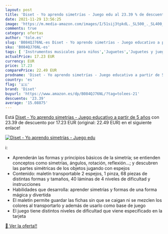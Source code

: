 ```yaml
---
layout: post
title: 'Diset - Yo aprendo simetrías - Juego edu al 23.39 % de descuento'
date: 2021-11-29 13:56:25
image: 'https://m.media-amazon.com/images/I/51sij3tpkdL._SL500_._SL400_.jpg'
comments: true
category: ofertas
author: 'tole.es'
slug: 'B084QJ76NL-es Diset - Yo aprendo simetrías - Juego educativo a partir de...'
sku: 'B084QJ76NL-es'
tags: [ 'Instrumentos musicales para niños','Juguetes','Juguetes y juegos','Pianos para niños','diset', ]
actualPrice: 17.23 EUR
currency: EUR
price: 17.23
comparePrice: 22.49 EUR
prodname: 'Diset - Yo aprendo simetrías - Juego educativo a partir de 5 años'
country: 'es'
flag: '🇪🇸'
brand: 'Diset'
buyurl: 'https://www.amazon.es/dp/B084QJ76NL/?tag=tolees-21'
descuento: '23.39'
average: '15.08875'
---
```


Está [Diset - Yo aprendo simetrías - Juego educativo a partir de 5 años](https://www.amazon.es/dp/B084QJ76NL/?tag=tolees-21) con 23.39 de descuento por 17.23 EUR (original: 22.49 EUR) en el siguiente enlace!

[![Diset - Yo aprendo simetrías - Juego edu](https://m.media-amazon.com/images/I/51sij3tpkdL._SL500_._SL400_.jpg)](https://www.amazon.es/dp/B084QJ76NL/?tag=tolees-21)

ℹ️:

- Aprenderán las formas y principios básicos de la simetría; se entienden conceptos como simetrías, ángulos, rotación, reflexión…; y descubren las partes simétricas de los objetos jugando con espejos
- Contenido: maletín transportable 2 espejos, 1 pinza, 68 piezas de distintas formas y tamaños, 40 láminas de 4 niveles de dificultad y instrucciones
- Habilidades que desarrolla: aprender simetrías y formas de una forma mágica y divertida
- El maletín permite guardar las fichas sin que se caigan ni se mezclen los colores al transportarlo y además de usarlo como base de juego
- El juego tiene distintos niveles de dificultad que viene especificado en la tarjeta

[🛒 Ver la oferta!!](https://www.amazon.es/dp/B084QJ76NL/?tag=tolees-21)
